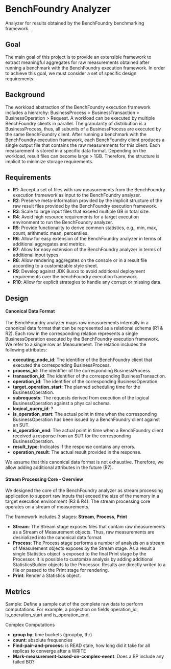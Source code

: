 # BenchFoundry Analyzer
Analyzer for results obtained by the BenchFoundry benchmarking framework.

## Goal

The main goal of this project is to provide an extensible framework to extract meaningful aggregates for raw measurements obtained after running a benchmark with the BenchFoundry execution framework. In order to achieve this goal, we must consider a set of specific design requirements.

## Background
The workload abstraction of the BenchFoundry execution framework includes a hierarchy: BusinessProcess > BusinessTransaction > BusinessOperation > Request. A workload can be executed by multiple BenchFoundry clients in parallel. The granularity of distribution is a BusinessProcess, thus, all subunits of a BusinessProcess are executed by the same BenchFoundry client.
After running a benchmark with the BenchFoundry execution framework, each BenchFoundry client produces a single output file that contains the raw measurements for this client. Each measurement is stored in a specific data format. Depending on the workload, result files can become large > 1GB. Therefore, the structure is implicit to minimize storage requirements.

## Requirements
- **R1**: Accept a set of files with raw measurements from the BenchFoundry execution framework as input to the BenchFoundry analyzer.
- **R2**: Preserve meta-information provided by the implicit structure of the raw result files provided by the BenchFoundry execution framework.
- **R3**: Scale to large input files that exceed multiple GB in total size.
- **R4**: Avoid high resource requirements for a target execution environment to run the BenchFoundry analyzer.
- **R5**: Provide functionality to derive common statistics, e.g., min, max, count, arithmetic mean, percentiles.
- **R6**: Allow for easy extension of the BenchFoundry analyzer in terms of additional aggregates and metrics.
- **R7**: Allow for easy extension of the BenchFoundry analyzer in terms of additional input types.
- **R8**: Allow rendering aggregates on the console or in a result file according to a customizable style sheet.
- **R9**: Develop against JDK 8uxxx to avoid additional deployment requirements over the benchFoundry execution framework.
- **R10**: Allow for explicit strategies to handle any corrupt or missing data.


## Design
#### Canonical Data Format
The BenchFoundry analyzer maps raw measurements internally in a canonical data format that can be represented as a relational schema (R1 & R2). Each row in the corresponding relation represents a single BusinessOperation executed by the BenchFoundry execution framework. We refer to a single row as Measurement. The relation includes the following attributes:

- **executing_node_id**: The identifier of the BenchFoundry client that executed the corresponding BusinessProcess. 
- **process_id**: The identifier of the corresponding BusinessProcess.
- **transaction_id**: The identifier of the corresponding BusinessTransaction.
- **operation_id**: The identifier of the corresponding BusinessOperation.
- **target_operation_start**: The planned scheduling time for the BusinessOperation.
- **subrequests**: The requests derived from execution of the logical BusinessOperation against a physical schema.
- **loqical_query_id**: ?
- **is_operation_start**: The actual point in time when the corresponding BusinessOperation has been issued by a BenchFoundry client against an SUT.
- **is_operation_end**: The actual point in time when a BenchFoundry client received a response from an SUT for the corresponding BusinessOperation.
- **result_type**: Indicates if the response contains any errors.
- **operation_result**: The actual result provided in the response.

We assume that this canonical data format is not exhaustive. Therefore, we allow adding additional attributes in the future (R7).

#### Stream Processing Core - Overview
We designed the core of the BenchFoundry analyzer as stream processing application to support raw inputs that exceed the size of the memory in a target execution environment (R3 & R4). The stream processing core operates on a stream of measurements.

The framework includes 3 stages: **Stream**, **Process**, **Print**
- **Stream**: The Stream stage exposes files that contain raw measurements as a Stream of Measurement objects. Thus, raw measurements are desirialized into the canonical data format.
- **Process**: The Process stage performs a number of analyzis on a stream of Measurement objects exposes by the Stream stage. As a result a single Statistics object is exposed to the final Print stage by the Processor. It is possible to customize analysis by adding additional StatisticsBuilder objects to the Processor. Results are directly writen to a file or passed to the Print stage for rendering.
- **Print**: Render a Statistics object.

## Metrics
Sample: Define a sample out of the complete raw data to perform computations. For example, a projection on fields operation_id, is_operation_start and is_operation_end.

Complex Computations
- **group by**: time buckets (groupby, thr)
- **count**: absolute frequencies
- **Find-pair-and-process**: is READ stale, how long did it take for all replicas to converge after a WRITE 
- **Mark-measurement-based-on-complex-event**: Does a BP include any failed BO?



